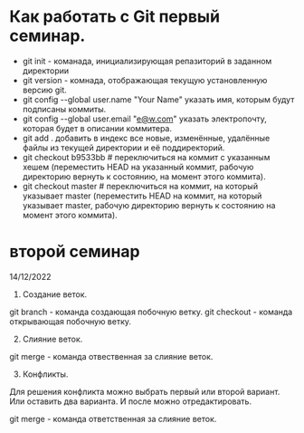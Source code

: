 # Как работать с Git первый семинар.

* git init - команада, инициализирующая репазиторий в заданном директории 
* git version - комнада, отображающая текущую установленную версию git.
* git config --global user.name "Your Name"  указать имя, которым будут подписаны коммиты.
* git config --global user.email "e@w.com"   указать электропочту, которая будет в описании коммитера.
* git add . добавить в индекс все новые, изменённые, удалённые файлы из текущей директории и её поддиректорий.
* git checkout b9533bb # переключиться на коммит с указанным хешем (переместить HEAD на указанный коммит, рабочую директорию вернуть к состоянию, на момент этого коммита).
* git checkout master  # переключиться на коммит, на который указывает master (переместить HEAD на коммит, на который указывает master, рабочую директорию вернуть к состоянию на момент этого коммита).
# второй семинар
14/12/2022
1. Создание веток.

git branch - команда создающая побочную ветку.
git checkout -  команда открывающая побочную ветку.

2. Слияние веток.

git merge - команда отвественная за слияние веток.

3. Конфликты.

Для решения конфликта можно выбрать первый или второй вариант. Или оставить два варианта. И после можно отредактировать.

git merge - команда ответственная за слияние веток.

